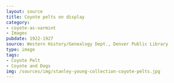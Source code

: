 ```yaml
---
layout: source
title: Coyote pelts on display
category: 
- coyote-as-varmint
- Images
pubdate: 1922-1927
source: Western History/Genealogy Dept., Denver Public Library
type: image
tags: 
- Coyote Pelt
- Coyote and Dogs
img: /sources/img/stanley-young-collection-coyote-pelts.jpg
---
```

